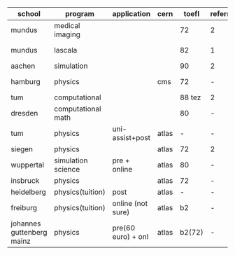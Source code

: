 
| school                    | program            | application        | cern  | toefl    | referral | due         |
| ------                    | -------            | -----------        | ----- | -------- | -------- | ---         |
| mundus                    | medical imaging    |                    |       | 72       | 2        | 27 february |
| mundus                    | lascala            |                    |       | 82       | 1        | 28 february |
| aachen                    | simulation         |                    |       | 90       | 2        | 1 march     |
| hamburg                   | physics            |                    | cms   | 72       | -        | 31 march    |
| tum                       | computational      |                    |       | 88 tez   | 2        | 31 may      |
| dresden                   | computational math |                    |       | 80       | -        | 31 may      |
| tum                       | physics            | uni-assist+post    | atlas | -        | -        | 31 may      |
| siegen                    | physics            |                    | atlas | 72       | 2        | 31 may      |
| wuppertal                 | simulation science | pre + online       | atlas | 80       | -        | 15 june     |
| insbruck                  | physics            |                    | atlas | 72       | -        | 15 june     |
| heidelberg                | physics(tuition)   | post               | atlas | -        | -        | 15 july     |
| freiburg                  | physics(tuition)   | online  (not sure) | atlas | b2       | -        | 15 july     |
| johannes guttenberg mainz | physics            | pre(60 euro) + onl | atlas | b2(72)   | -        | 1 sept      |
